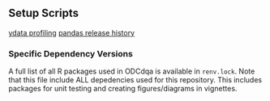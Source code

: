 ## Setup Scripts

[ydata profiling](https://pypi.org/project/ydata-profiling/)
[pandas release history](https://pypi.org/project/pandas/#history)

### Specific Dependency Versions

A full list of all R packages used in ODCdqa is available in `renv.lock`. Note that this file include ALL depedencies used for this repository. This includes packages for unit testing and creating figures/diagrams in vignettes.